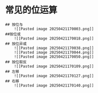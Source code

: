 # 常见的位运算
	## 按位与
		![[Pasted image 20250421170003.png]]
	##按位或 
		![[Pasted image 20250421170018.png]]
	## 按位异或
		![[Pasted image 20250421170038.png]]
		![[Pasted image 20250421170044.png]]
		![[Pasted image 20250421170050.png]]
	## 按位取反
		![[Pasted image 20250421170109.png]]
	## 左移
		![[Pasted image 20250421170127.png]]
	## 右移
		![[Pasted image 20250421170140.png]]
	

